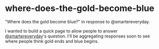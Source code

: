 # where-does-the-gold-become-blue
"Where does the gold become blue?" in response to @smartereveryday.

I wanted to build a quick page to allow people to answer [@smartereveryday](https://twitter.com/smartereveryday)'s question. I'll be aggregating responses soon to see where people think gold ends and blue begins.